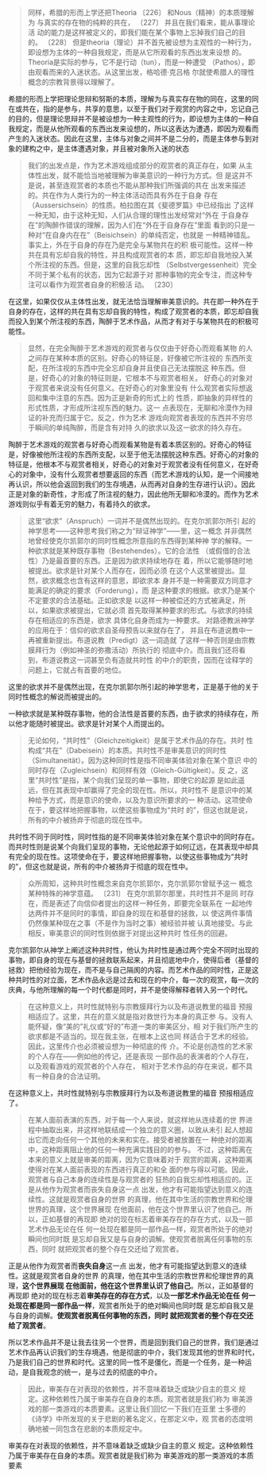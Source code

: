 <blockquote data-pid="_fyOFq5o">同样，希腊的形而上学还把Theoria 〔226〕 和Nous（精神）的本质理解为 与真实的存在物的纯粹的共在， 〔227〕 并且在我们看来，能从事理论活 动的能力是这样被定义的，即我们能在某个事物上忘掉我们自己的目 的。 〔228〕 但是theoria（理论）并不首先被设想为主观性的一种行为， 即设想为主体的一种自我规定，而是从它所观看的东西出发来设想 的。Theoria是实际的参与，它不是行动（tun），而是一种遭受 （Pathos），即由观看而来的入迷状态。从这里出发，格哈德·克吕格 尔就使希腊人的理性概念的宗教背景得以理解了。</blockquote><p data-pid="ffYYRF6n">希腊的形而上学把理论思辩和努斯的本质，理解为与真实存在物的同在，这里的同在或共在，指的是参与，共享的意思，以至于我们对于观赏的内容之中，忘记自己的目的，但是理论思辩并不是被设想为一种主观性的行为，即设想为主体的一种自我规定，而是从他所观看的东西出发来设想的，所以这表达为遭遇，即因为观看而产生的入迷状态。因此在这里，主体与对象之间并不是二分的，而是主体参与到对象的建构之中，是主体遭遇对象，并且被对象所入迷的状态</p><blockquote data-pid="AiHtLxtO">我们的出发点是，作为艺术游戏组成部分的观赏者的真正存在，如果 从主体性出发，就不能恰当地被理解为审美意识的一种行为方式。但 是这并不是说，甚至连观赏者的本质也不能从那种我们所强调的共在 出发来描述的。共在作为人类行为的一种主体活动而具有外在于自身 存在（Aussersichsein）的性质。柏拉图在其《斐德罗篇》中已经指出 了这样一种无知，由于这种无知，人们从合理的理性出发经常对“外在 于自身存在”的陶醉作错误的理解，因为人们在“外在于自身存在”里面 看到的只是一种对“在自身内在在”（Beisichsein）的单纯否定，也就是 一种精神错乱。事实上，外在于自身的存在乃是完全与某物共在的积 极可能性。这样一种共在具有忘却自我的特性，并且构成观赏者的本 质，即忘却自我地投入某个所注视的东西。但是，这里的自我忘却性 （Selbstvergessenheit）完全不同于某个私有的状态，因为它起源于对 那种事物的完全专注，而这种专注可以看作为观赏者自身的积极活 动。 〔230〕 </blockquote><p data-pid="GSkMzvfT">在这里，如果仅仅从主体性出发，就无法恰当理解审美意识的。共在即一种外在于自身的存在，这样的共在具有忘却自我的特性，构成了观赏者的本质，即忘却自我而投入到某个所注视的东西，陶醉于艺术作品，从而才有对于与某物共在的积极可能性。</p><blockquote data-pid="sWo05wVo">显然，在完全陶醉于艺术游戏的观赏者与仅仅由于好奇心而观看某物 的人之间存在某种本质的区别。好奇心的特征是，好像被它所注视的 东西所支配，在所注视的东西中完全忘却自身并且使自己无法摆脱这 种东西。但是，好奇心的对象的特征则是，它根本不与观赏者相关。 好奇心的对象对于观赏者来说没有任何意义。在好奇心的对象里没有 什么观赏者实际想返回和集中注意的东西。因为正是新奇的形式上的 性质，即抽象的异样性的形式性质，才形成所注视东西的魅力。这一 点表现在，无聊和冷漠作为辩证的补充而归属于它。反之，作为艺术 游戏向观赏者表现的东西并不穷尽于瞬间的单纯陶醉，而是含有对持 久的欲求以及这一欲求的持久存在。</blockquote><p data-pid="AESD69av">陶醉于艺术游戏的观赏者与好奇心而观看某物是有着本质区别的。好奇心的特征是，好像被他所注视的东西所支配，以至于他无法摆脱这种东西。好奇心的对象的特征是，他根本不与观赏者相关，好奇心的对象对于观赏者没有任何意义，在好奇心的对象中，没有什么观赏者想要返回的东西（而艺术游戏的认知，是一个间接地再认识，所以他会返回到我们的生存境遇，从而再对自身的生存进行认识）。因此正是对象的新奇性，才形成了所注视的魅力，因此他所无聊和冷漠的。而作为艺术游戏则似乎有着无穷的魅力，有着持久的欲求。</p><blockquote data-pid="w6thdtir">这里“欲求”（Anspruch）一词并不是偶然出现的。在克尔凯郭尔所引 起的神学思考——这种思考我们称之为“辩证神学”——里，这一概念 并非偶然地曾经使克尔凯郭尔的同时性概念所意指的东西得到某种神 学的解释。一种欲求就是某种既存事物（Bestehendes）。它的合法性 （或假借的合法性）乃是最首要的东西。正是因为欲求持续地存在 着，所以它能够随时地被提出。欲求是针对某个人而存在，因而必须 在这个人这里被提出。显然，欲求概念也含有这样的意思，即欲求本 身并不是一种需要双方同意才能满足的确定的要求（Forderung），而 是这种要求的根据。欲求乃是某个不定要求的合法基础。正如欲求是 以这样一种被偿还的方式被满足，所以，如果欲求被提出，它就必须 首先取得某种要求的形式。与欲求的持续存在相适应的东西是，欲求 具体化自身而成为一种要求。 对路德教派神学的应用在于：信仰的欲求自圣母预告以来就存在了， 并且在布道说教中一再被重新提出。布道说教（Predigt）这一词造就 了这样一种否则是由宗教膜拜行为（例如神圣的弥撒活动）所执行的 彻底中介。而且我们还将看到，布道说教这一词甚至负有造就共时性 的中介的职责，因而在诠释学的问题上，它就占有首要的地位。</blockquote><p data-pid="3B2M1bmV">这里的欲求并不是偶然出现，在克尔凯郭尔所引起的神学思考，正是基于他的关于同时性概念的解说而被提出的。</p><p data-pid="q1113G1O">一种欲求就是某种既存事物，他的合法性是首要的东西，由于欲求的持续存在，所以他才能随时被提出。欲求是针对某个人而提出的。</p><blockquote data-pid="BpVKG_Ny">无论如何，“共时性”（Gleichzeitigkeit）是属于艺术作品的存在。共时 性构成“共在”（Dabeisein）的本质。共时性不是审美意识的同时性 （Simultaneität）。因为这种同时性是指不同审美体验对象在某个意识 中的同时存在（Zugleichsein）和同样有效（Gleich-Gültigkeit）。反 之，这里“共时性”是指，某个向我们呈现的单一事物，即使它的起源 是如此遥远，但在其表现中却赢得了完全的现在性。所以，共时性不 是意识中的某种给予方式，而是意识的使命，以及为意识所要求的一 种活动。这项使命在于，要这样地把握事物，以使这些事物成为“共时 的”，但这也就是说，所有的中介被扬弃于彻底的现在性中。</blockquote><p data-pid="UCXQWtsd">共时性不同于同时性，同时性指的是不同审美体验对象在某个意识中的同时存在。而共时性则是说某个向我们呈现的事物，无论他起源于如何辽远，在其表现中却具有完全的现在性。这项使命在于，要这样地把握事物，以使这些事物成为“共时 的”，但这也就是说，所有的中介被扬弃于彻底的现在性中。</p><blockquote data-pid="TX1-RXaZ">众所周知，这种共时性概念来自克尔凯郭尔，克尔凯郭尔曾赋予这一 概念某种特殊的神学意蕴。 〔231〕 在克尔凯郭尔那里，共时性并不是同 时存在，而是表述了向信仰者提出的这样一种任务，即要完全联系在 一起地传达两件并不是同时的事情，即自身的现在和基督的拯救，以 使这两件事情仍然像某种现在之事（不是作为当时之事）被经验并被 认真地接受。与此相反，审美意识的同时性则依据于对提出这种共时 性任务的回避。 </blockquote><p data-pid="gp00MRqy">克尔凯郭尔从神学上阐述这种共时性，他认为共时性是通过两个完全不同时出现的事物，即自身的现在与基督的拯救联系起来，并且彻底地中介，使得后者（基督的拯救）把他经验为现在，而不是与自己隔阂的内容。而艺术作品的同时性，正是这种共时性的对立面，艺术作品永远是过去和现在的中介，每一次的观赏，每一次的庆典，与他所理解的每一个时代都是同时，并不是使得解释者转入另一个时代。</p><blockquote data-pid="ATTn7FpM">在这种意义上，共时性就特别与宗教膜拜行为以及布道说教里的福音 预报相适应了。这里，共在的意义就是指对救世行为本身的真正参 与。没有人能怀疑，像“美的”礼仪或“好的”布道一类的审美区分，相 对于我们所产生的欲求都是不适当的。现在我主张，在根本上这也同 样适合于艺术的经验。因此，这里传介也必须被设想为一种彻底的传 介。不论是创造性的艺术家的个人存在——例如他的传记，还是表现 一部作品的表演者的个人存在，以及观看游戏的观赏者的个人存在， 相对于艺术作品的存在来说，都不具有一种自身的合法证明。</blockquote><p data-pid="UhpOdVDK">在这种意义上，共时性就特别与宗教膜拜行为以及布道说教里的福音 预报相适应了。</p><blockquote data-pid="2QjpaLnP">在某人面前表演的东西，对于每一个人来说，就这样地从连续着的世 界进程中抽取出来，并这样地联结成一个独立的意义圈，以致从未引 起人想超出它而走向任何一个其他的未来和实在。接受者被放置在一 种绝对的距离中，这种距离阻止他的任何一种充满实践目的的参与。 不过，这种距离在本来的意义上就是审美的距离，因为它意味着对于 观赏的距离，这种距离使得对在某人面前表现的东西进行真正的和全 面的参与得以可能。因此，观赏者与自己本身的连续性是与观赏者的 狂热的自我忘却性相适应的。正是从他作为观赏者而丧失自身这一点 出发，他才有可能指望达到意义的连续性。这就是观赏者自身的世界 的真理，他在其中生活的宗教世界和伦理世界的真理，这个世界展现 在他面前，他在这个世界里认识了他自己。所以，正如基督的再现即 绝对的现在标志着审美存在的存在方式，以及一部艺术作品无论在任 何一处现在都是同一部作品一样，观赏者所处于的绝对瞬间也同时既 是忘却自我又是与自身的调解。使观赏者脱离任何事物的东西，同时 就把观赏者的整个存在交还给了观赏者。</blockquote><p data-pid="IqEyB19u">正是从他作为观赏者而<b>丧失自身</b>这一点 出发，他才有可能指望达到意义的连续性。这就是观赏者自身的世界 的真理，他在其中生活的宗教世界和伦理世界的真理，<b>这个世界展现 在他面前，他在这个世界里认识了他自己</b>。所以，正如基督的再现即 绝对的现在标志着<b>审美存在的存在方式</b>，以及<b>一部艺术作品无论在任 何一处现在都是同一部作品一样</b>，观赏者所处于的绝对瞬间也同时既 是忘却自我又是与自身的调解。<b>使观赏者脱离任何事物的东西，同时 就把观赏者的整个存在交还给了观赏者</b>。</p><p data-pid="S3OrrmuZ">所以艺术作品并不是让我去往另一个世界，而是回到我们自己的世界，我们是通过艺术作品再认识我们的生存境遇，他是彻底的中介，我们发现其他的世界和时代，乃是我们自己的世界和时代。这里的同一性不是僵化，而是一个任务，是一种运动，是自我观念的统一，是与过去的彻底的中介。</p><blockquote data-pid="zKnoQ5SI">因此，审美存在对表现的依赖性，并不意味着缺乏或缺少自主的意义 规定。这种依赖性乃属于审美存在自身的本质。观赏者就是我们称为 审美游戏的那一类游戏的本质要素。这里让我们回忆一下我们在亚里 士多德的《诗学》中所发现的关于悲剧的著名定义，在那定义中，观 赏者的态度明确地被一同包含在悲剧的本质规定中。 </blockquote><p data-pid="uSCLNEca">审美存在对表现的依赖性，并不意味着缺乏或缺少自主的意义 规定。这种依赖性乃属于审美存在自身的本质。观赏者就是我们称为 审美游戏的那一类游戏的本质要素</p><p></p>